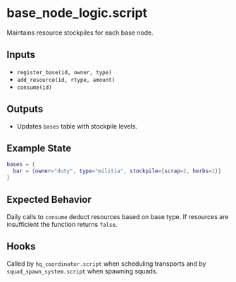 # base_node_logic.script

Maintains resource stockpiles for each base node.

## Inputs
- `register_base(id, owner, type)`
- `add_resource(id, rtype, amount)`
- `consume(id)`

## Outputs
- Updates `bases` table with stockpile levels.

## Example State
```lua
bases = {
  bar = {owner="duty", type="militia", stockpile={scrap=2, herbs=1}}
}
```

## Expected Behavior
Daily calls to `consume` deduct resources based on base type. If resources are insufficient the function returns `false`.

## Hooks
Called by `hq_coordinator.script` when scheduling transports and by `squad_spawn_system.script` when spawning squads.
